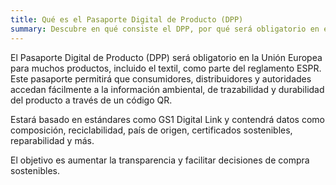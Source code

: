 ```yaml
---
title: Qué es el Pasaporte Digital de Producto (DPP)
summary: Descubre en qué consiste el DPP, por qué será obligatorio en el textil y cómo afecta a marcas pequeñas.
---
```


El Pasaporte Digital de Producto (DPP) será obligatorio en la Unión Europea para muchos productos, incluido el textil, como parte del reglamento ESPR. Este pasaporte permitirá que consumidores, distribuidores y autoridades accedan fácilmente a la información ambiental, de trazabilidad y durabilidad del producto a través de un código QR.

Estará basado en estándares como GS1 Digital Link y contendrá datos como composición, reciclabilidad, país de origen, certificados sostenibles, reparabilidad y más.

El objetivo es aumentar la transparencia y facilitar decisiones de compra sostenibles.
